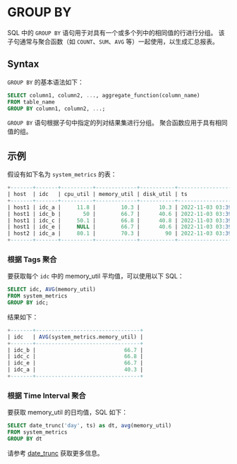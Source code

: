 # GROUP BY

SQL 中的 `GROUP BY` 语句用于对具有一个或多个列中的相同值的行进行分组。
该子句通常与聚合函数（如 `COUNT`、`SUM`、`AVG` 等）一起使用，以生成汇总报表。

## Syntax
`GROUP BY` 的基本语法如下：

```sql
SELECT column1, column2, ..., aggregate_function(column_name)
FROM table_name
GROUP BY column1, column2, ...;
```
`GROUP BY` 语句根据子句中指定的列对结果集进行分组。
聚合函数应用于具有相同值的组。

## 示例

假设有如下名为 `system_metrics` 的表：

```sql
+-------+-------+----------+-------------+-----------+---------------------+
| host  | idc   | cpu_util | memory_util | disk_util | ts                  |
+-------+-------+----------+-------------+-----------+---------------------+
| host1 | idc_a |     11.8 |        10.3 |      10.3 | 2022-11-03 03:39:57 |
| host1 | idc_b |       50 |        66.7 |      40.6 | 2022-11-03 03:39:57 |
| host1 | idc_c |     50.1 |        66.8 |      40.8 | 2022-11-03 03:39:57 |
| host1 | idc_e |     NULL |        66.7 |      40.6 | 2022-11-03 03:39:57 |
| host2 | idc_a |     80.1 |        70.3 |        90 | 2022-11-03 03:39:57 |
+-------+-------+----------+-------------+-----------+---------------------+
```

### 根据 Tags 聚合

要获取每个 `idc` 中的 memory_util 平均值，可以使用以下 SQL：

```sql
SELECT idc, AVG(memory_util)
FROM system_metrics
GROUP BY idc;
```

结果如下：

```sql
+-------+---------------------------------+
| idc   | AVG(system_metrics.memory_util) |
+-------+---------------------------------+
| idc_b |                            66.7 |
| idc_c |                            66.8 |
| idc_e |                            66.7 |
| idc_a |                            40.3 |
+-------+---------------------------------+
```

### 根据 Time Interval 聚合
要获取 memory_util 的日均值，SQL 如下：

```sql
SELECT date_trunc('day', ts) as dt, avg(memory_util)
FROM system_metrics
GROUP BY dt
```

请参考 [date_trunc](./functions.md#date_trunc) 获取更多信息。
